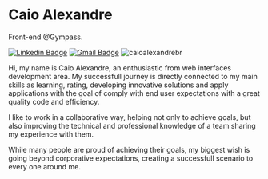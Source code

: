 # Caio Alexandre

Front-end @Gympass.

[![Linkedin Badge](https://img.shields.io/badge/-Caio%20Alexandre-6633cc?style=flat-square&logo=Linkedin&logoColor=white&link=https://www.linkedin.com/in/caioalexandrebr/)](https://www.linkedin.com/in/caioalexandrebr/)
[![Gmail Badge](https://img.shields.io/badge/-caioalexandre.br@gmail.com-6633cc?style=flat-square&logo=Gmail&logoColor=white&link=mailto:caioalexandre.br@gmail.com)](mailto:caioalexandre.br@gmail.com)
<img src="https://komarev.com/ghpvc/?username=caioalexandrebr&label=Profile%20views&color=6633CC&style=flat" alt="caioalexandrebr" />

Hi, my name is Caio Alexandre, an enthusiastic from web interfaces development area. My successfull journey is directly connected to my main skills as learning, rating, developing innovative solutions and apply applications with the goal of comply with end user expectations with a great quality code and efficiency.

I like to work in a collaborative way, helping not only to achieve goals, but also improving the technical and professional knowledge of a team sharing my experience with them.

While many people are proud of achieving their goals, my biggest wish is going beyond corporative expectations, creating a successfull scenario to every one around me.

